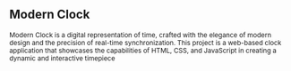 <h2>Modern Clock</h2>
<sup>Modern Clock is a digital representation of time, crafted with the elegance of modern design and the precision of real-time synchronization. This project is a web-based clock application that showcases the capabilities of HTML, CSS, and JavaScript in creating a dynamic and interactive timepiece</sup>
